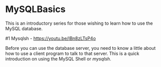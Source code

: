 # MySQLBasics

This is an introductory series for those wishing to learn how to use the MySQL database.

#1 Mysqlsh - https://youtu.be/IBn8zLTsP4o

Before you can use the database server, you need to know a little about how to use a client program to talk to that server. This is a quick introduction on using the MySQL Shell or *mysqlsh*.  
